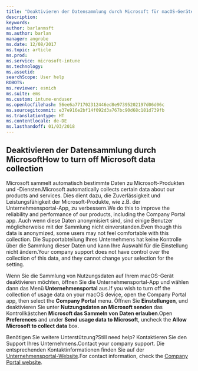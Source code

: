 ```yaml
---
title: "Deaktivieren der Datensammlung durch Microsoft für macOS-Geräte | Microsoft-Dokumentation"
description: 
keywords: 
author: barlanmsft
ms.author: barlan
manager: angrobe
ms.date: 12/08/2017
ms.topic: article
ms.prod: 
ms.service: microsoft-intune
ms.technology: 
ms.assetid: 
searchScope: User help
ROBOTS: 
ms.reviewer: esmich
ms.suite: ems
ms.custom: intune-enduser
ms.openlocfilehash: 56ee6a771702312446ed8e97395202197d06d06c
ms.sourcegitcommit: e37e916e2bf14f092d3a767bc90d68c181d739fb
ms.translationtype: HT
ms.contentlocale: de-DE
ms.lasthandoff: 01/03/2018
---
```

## <a name="how-to-turn-off-microsoft-data-collection"></a><span data-ttu-id="b50ed-102">Deaktivieren der Datensammlung durch Microsoft</span><span class="sxs-lookup"><span data-stu-id="b50ed-102">How to turn off Microsoft data collection</span></span>

<span data-ttu-id="b50ed-103">Microsoft sammelt automatisch bestimmte Daten zu Microsoft-Produkten und -Diensten.</span><span class="sxs-lookup"><span data-stu-id="b50ed-103">Microsoft automatically collects certain data about our products and services.</span></span> <span data-ttu-id="b50ed-104">Dies dient dazu, die Zuverlässigkeit und Leistungsfähigkeit der Microsoft-Produkte, wie z.B. der Unternehmensportal-App, zu verbessern.</span><span class="sxs-lookup"><span data-stu-id="b50ed-104">We do this to improve the reliability and performance of our products, including the Company Portal app.</span></span> <span data-ttu-id="b50ed-105">Auch wenn diese Daten anonymisiert sind, sind einige Benutzer möglicherweise mit der Sammlung nicht einverstanden.</span><span class="sxs-lookup"><span data-stu-id="b50ed-105">Even though this data is anonymized, some users may not feel comfortable with this collection.</span></span> <span data-ttu-id="b50ed-106">Die Supportabteilung Ihres Unternehmens hat keine Kontrolle über die Sammlung dieser Daten und kann Ihre Auswahl für die Einstellung nicht ändern.</span><span class="sxs-lookup"><span data-stu-id="b50ed-106">Your company support does not have control over the collection of this data, and they cannot change your selection for the setting.</span></span>

<span data-ttu-id="b50ed-107">Wenn Sie die Sammlung von Nutzungsdaten auf Ihrem macOS-Gerät deaktivieren möchten, öffnen Sie die Unternehmensportal-App und wählen dann das Menü **Unternehmensportal** aus.</span><span class="sxs-lookup"><span data-stu-id="b50ed-107">If you wish to turn off the collection of usage data on your macOS device, open the Company Portal app, then select the **Company Portal** menu.</span></span> <span data-ttu-id="b50ed-108">Öffnen Sie **Einstellungen**, und deaktivieren Sie unter **Nutzungsdaten an Microsoft senden** das Kontrollkästchen **Microsoft das Sammeln von Daten erlauben**.</span><span class="sxs-lookup"><span data-stu-id="b50ed-108">Open **Preferences** and under **Send usage data to Microsoft**, uncheck the **Allow Microsoft to collect data** box.</span></span>

<span data-ttu-id="b50ed-109">Benötigen Sie weitere Unterstützung?</span><span class="sxs-lookup"><span data-stu-id="b50ed-109">Still need help?</span></span> <span data-ttu-id="b50ed-110">Kontaktieren Sie den Support Ihres Unternehmens.</span><span class="sxs-lookup"><span data-stu-id="b50ed-110">Contact your company support.</span></span> <span data-ttu-id="b50ed-111">Die entsprechenden Kontaktinformationen finden Sie auf der [Unternehmensportal-Website](https://portal.manage.microsoft.com#HelpDeskDialog).</span><span class="sxs-lookup"><span data-stu-id="b50ed-111">For contact information, check the [Company Portal website](https://portal.manage.microsoft.com#HelpDeskDialog).</span></span>
